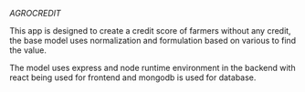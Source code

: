 *AGROCREDIT*

This app is designed to create a credit score of farmers without any credit, the base model uses normalization and formulation based on various to find the value.

The model uses express and node runtime environment in the backend with react being used for frontend and mongodb is used for database. 
